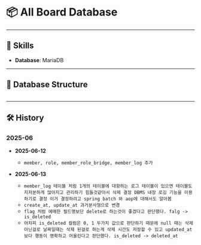 # 📦 All Board Database

---

## 🔧 Skills

- **Database**: MariaDB

---

## 📁 Database Structure
```

```

---

## 🛠️ History

### 2025-06
- **2025-06-12**
  - `member, role, member_role_bridge, member_log 추가`

- **2025-06-13**
  - `member_log 테이블 처럼 1개의 테이블에 대항하는 로그 테이블이 있으면 테이블도 지저분하게 많아지고 관리하기 힘들것같아서 삭제 결정 DBMS 내장 로깅 기능을 이용하기로 결정 이거 결정하려고 spring batch 와 aop에 대해서도 알아봄`
  - `create_at, update_at 과거분사형으로 변경`
  - `flag 처럼 에매한 필드명보단 delete로 하는것이 좋겠다고 판단했다. falg -> is_deleted`
  - `어차피 is_deleted 컬럼은 0, 1 두가지 값으로 판단하기 때문에 null 때는 삭제 아닌걸로 날짜일때는 삭제 된걸로 하는게 삭제 시간도 저장할 수 있고 updated_at 보다 행동이 명확하고 어울린다고 판단했다. is_deleted -> deleted_at`
